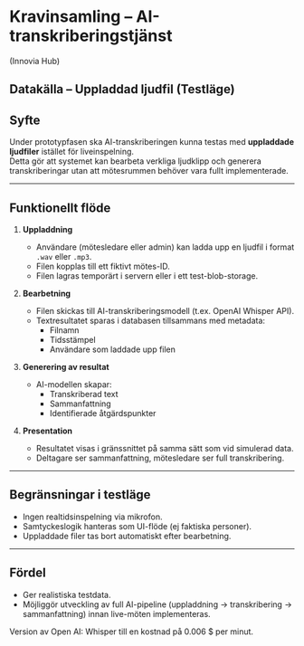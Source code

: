 # Kravinsamling – AI-transkriberingstjänst  

(Innovia Hub)

## Datakälla – Uppladdad ljudfil (Testläge)

## Syfte

Under prototypfasen ska AI-transkriberingen kunna testas med **uppladdade ljudfiler** istället för liveinspelning.  
Detta gör att systemet kan bearbeta verkliga ljudklipp och generera transkriberingar utan att mötesrummen behöver vara fullt implementerade.

---

## Funktionellt flöde

1. **Uppladdning**
   - Användare (mötesledare eller admin) kan ladda upp en ljudfil i format `.wav` eller `.mp3`.
   - Filen kopplas till ett fiktivt mötes-ID.
   - Filen lagras temporärt i servern eller i ett test-blob-storage.

2. **Bearbetning**
   - Filen skickas till AI-transkriberingsmodell (t.ex. OpenAI Whisper API).
   - Textresultatet sparas i databasen tillsammans med metadata:
     - Filnamn  
     - Tidsstämpel  
     - Användare som laddade upp filen  

3. **Generering av resultat**
   - AI-modellen skapar:
     - Transkriberad text  
     - Sammanfattning  
     - Identifierade åtgärdspunkter  

4. **Presentation**
   - Resultatet visas i gränssnittet på samma sätt som vid simulerad data.
   - Deltagare ser sammanfattning, mötesledare ser full transkribering.

---

## Begränsningar i testläge

- Ingen realtidsinspelning via mikrofon.  
- Samtyckeslogik hanteras som UI-flöde (ej faktiska personer).  
- Uppladdade filer tas bort automatiskt efter bearbetning.  

---

## Fördel

- Ger realistiska testdata.  
- Möjliggör utveckling av full AI-pipeline (uppladdning → transkribering → sammanfattning) innan live-möten implementeras.

Version av Open AI: Whisper till en kostnad på 0.006 $ per minut.

